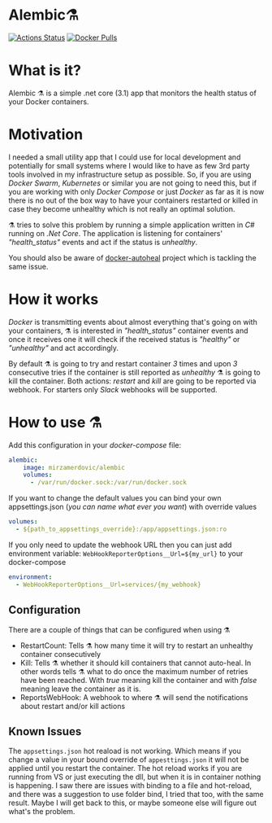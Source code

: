# Alembic:alembic:
[![Actions Status](https://github.com/MirzaMerdovic/alembic/workflows/CI/badge.svg)](https://github.com/MirzaMerdovic/alembic/actions)
[![Docker Pulls](https://img.shields.io/docker/pulls/mirzamerdovic/alembic?style=flat)](https://hub.docker.com/r/mirzamerdovic/alembic)

# What is it?
Alembic :alembic: is a simple .net core (3.1) app that monitors the health status of your Docker containers.

# Motivation
I needed a small utility app that I could use for local development and potentially for small systems where I would like to have as few 3rd party tools involved in my 
infrastructure setup as possible.
So, if you are using _Docker Swarm_, _Kubernetes_ or similar you are not going to need this, but if you are working with only _Docker Compose_ or just _Docker_ as far as it is 
now there is no out of the box way to have your containers restarted or killed in case they become unhealthy which is not really an optimal solution.

:alembic: tries to solve this problem by running a simple application written in _C#_ running on _.Net Core_. The application is listening for containers' _"health_status"_ 
events and act if the status is _unhealthy_.

You should also be aware of [docker-autoheal](https://github.com/willfarrell/docker-autoheal) project which is tackling the same issue.

# How it works
_Docker_ is transmitting events about almost everything that's going on with your containers, :alembic: is interested in _"health_status"_ container events and once it receives 
one it will check if the received status is _"healthy"_ or _"unhealthy"_ and act accordingly.

By default :alembic: is going to try and restart container _3_ times and upon _3_ consecutive tries if the container is still reported as _unhealthy_ :alembic: is going to kill 
the container.
Both actions: _restart_ and _kill_ are going to be reported via webhook. For starters only _Slack_ webhooks will be supported.

# How to use :alembic:
Add this configuration in your _docker-compose_ file:

```yml
alembic:
    image: mirzamerdovic/alembic
    volumes:
      - /var/run/docker.sock:/var/run/docker.sock
```

If you want to change the default values you can bind your own appsettings.json (_you can name what ever you want_) with override values
```yml
volumes:
  - ${path_to_appsettings_override}:/app/appsettings.json:ro
```

If you only need to update the webhook URL then you can just add environment variable: `WebHookReporterOptions__Url=${my_url}` to your docker-compose
```yml
environment:
  - WebHookReporterOptions__Url=services/{my_webhook}
```

## Configuration
There are a couple of things that can be configured when using :alembic:
* RestartCount: Tells :alembic: how many time it will try to restart an unhealthy container consecutively
* Kill: Tells :alembic: whether it should kill containers that cannot auto-heal. In other words tells :alembic: what to do once the maximum number of retries have been reached. 
With _true_ meaning kill the container and with _false_ meaning leave the container as it is.
* ReportsWebHook: A webhook to where :alembic: will send the notifications about restart and/or kill actions

## Known Issues
The `appsettings.json` hot reaload is not working.
Which means if you change a value in your bound override of `appesttings.json` it will not be applied until you restart the container. 
The hot reload works if you are running from VS or just executing the dll, but when it is in container nothing is happening.
I saw there are issues with binding to a file and hot-reload, and there was a suggestion to use folder bind, I tried that too, 
with the same result.
Maybe I will get back to this, or maybe someone else will figure out what's the problem.
